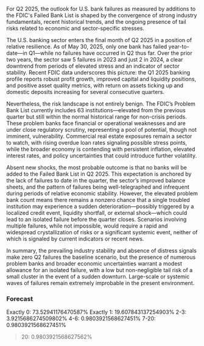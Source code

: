 For Q2 2025, the outlook for U.S. bank failures as measured by additions to the FDIC's Failed Bank List is shaped by the convergence of strong industry fundamentals, recent historical trends, and the ongoing presence of tail risks related to economic and sector-specific stresses.

The U.S. banking sector enters the final month of Q2 2025 in a position of relative resilience. As of May 30, 2025, only one bank has failed year-to-date—in Q1—while no failures have occurred in Q2 thus far. Over the prior two years, the sector saw 5 failures in 2023 and just 2 in 2024, a clear downtrend from periods of elevated stress and an indicator of sector stability. Recent FDIC data underscores this picture: the Q1 2025 banking profile reports robust profit growth, improved capital and liquidity positions, and positive asset quality metrics, with return on assets ticking up and domestic deposits increasing for several consecutive quarters.

Nevertheless, the risk landscape is not entirely benign. The FDIC’s Problem Bank List currently includes 63 institutions—elevated from the previous quarter but still within the normal historical range for non-crisis periods. These problem banks face financial or operational weaknesses and are under close regulatory scrutiny, representing a pool of potential, though not imminent, vulnerability. Commercial real estate exposures remain a sector to watch, with rising overdue loan rates signaling possible stress points, while the broader economy is contending with persistent inflation, elevated interest rates, and policy uncertainties that could introduce further volatility.

Absent new shocks, the most probable outcome is that no banks will be added to the Failed Bank List in Q2 2025. This expectation is anchored by the lack of failures to date in the quarter, the sector’s improved balance sheets, and the pattern of failures being well-telegraphed and infrequent during periods of relative economic stability. However, the elevated problem bank count means there remains a nonzero chance that a single troubled institution may experience a sudden deterioration—possibly triggered by a localized credit event, liquidity shortfall, or external shock—which could lead to an isolated failure before the quarter closes. Scenarios involving multiple failures, while not impossible, would require a rapid and widespread crystallization of risks or a significant systemic event, neither of which is signaled by current indicators or recent news.

In summary, the prevailing industry stability and absence of distress signals make zero Q2 failures the baseline scenario, but the presence of numerous problem banks and broader economic uncertainties warrant a modest allowance for an isolated failure, with a low but non-negligible tail risk of a small cluster in the event of a sudden downturn. Large-scale or systemic waves of failures remain extremely improbable in the present environment.

### Forecast

Exactly 0: 73.52941176470587%
Exactly 1: 19.607843137254903%
2-3: 3.9215686274509802%
4-6: 0.9803921568627451%
7-20: 0.9803921568627451%
>20: 0.9803921568627562%